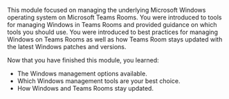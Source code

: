 This module focused on managing the underlying Microsoft Windows operating system on Microsoft Teams Rooms. You were introduced to tools for managing Windows in Teams Rooms and provided guidance on which tools you should use. You were introduced to best practices for managing Windows on Teams Rooms as well as how Teams Room stays updated with the latest Windows patches and versions.

Now that you have finished this module, you learned:
  
- The Windows management options available.
- Which Windows management tools are your best choice.
- How Windows and Teams Rooms stay updated.
